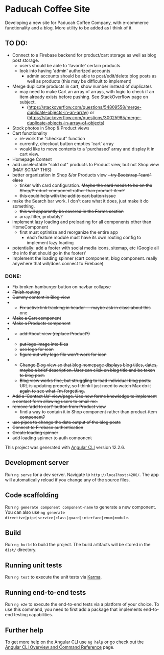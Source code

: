 # Paducah Coffee Site

Developing a new site for Paducah Coffee Company, with e-commerce functionality and a blog. More utility to be added as I think of it.
## TO DO:
- Connect to a Firebase backend for product/cart storage as well as blog post storage.
  - users should be able to 'favorite' certain products
  - look into having 'admin' authorized accounts
    - admin accounts should be able to post/edit/delete blog posts as well as products (this may be difficult to implement)
- Merge duplicate products in cart, show number instead of duplicates
  - may need to make Cart an array of arrays, with logic to check if an item already exists before pushing. See StackOverflow page on subject.
     - (https://stackoverflow.com/questions/54809558/merge-duplicate-objects-in-an-array) or (https://stackoverflow.com/questions/30025965/merge-duplicate-objects-in-array-of-objects)
- Stock photos in Shop & Product views
- Cart functionality
  - re-work the "checkout" function
  - currently, checkout button empties 'cart' array
  - would like to move contents to a 'purchased' array and display it in cart view.
- Homepage Content
- add unselectable "sold out" products to Product view, but not Shop view (MAY SCRAP THIS)
- better organization in Shop &/or Products view ~~- try Bootstrap "card" class~~
  - tinker with card configuration. ~~Maybe the card needs to be on the Shop/Product component rather than product-item?~~
  - ~~this could help with the add to cart button issue~~
- make the Search bar work. I don't care what it does, just make it do something.
  - ~~this will apparently be covered in the Forms section~~
  - array.filter, probably?
- implement lazy loading and preloading for all components other than HomeComponent
  - first must optimize and reorganize the entire app
    - each feature module must have its own routing config to implement lazy loading
- potentially: add a footer with social media icons, sitemap, etc (Google all the info that should go in the footer)'
- Implement the loading spinner (cart component, blog component. really anywhere that will/does connect to Firebase)


### DONE:
- ~~Fix broken hamburger button on navbar collapse~~
- ~~Finish routing~~
- ~~Dummy content in Blog view~~
- - ~~Fix active link tracking in header
-- maybe ask in class about this one~~
- ~~Make a Cart component~~
- ~~Make a Products component~~
- - ~~add About view (replace Product?)~~
- - ~~put logo image into files~~
  - ~~use logo for icon~~
  - ~~figure out why logo file won't work for icon~~
- - ~~Change Blog view so that blog homepage displays blog titles, dates, maybe a brief description. User can click on blog title and be taken to blog post.~~
  - ~~Blog view works fine, but struggling to load individual blog posts. URL is updating properly, so I think I just need to watch Max do it again to see what I'm forgetting.~~
 - ~~Add a 'Contact Us' view/page. Use new forms knowledge to implement a contact form allowing users to email me.~~
 - ~~remove 'add to cart' button from Product view~~
   - ~~find a way to contain it in Shop component rather than product-item component?~~
 - ~~use pipes to change the date output of the blog posts~~
 - ~~Connect to Firebase authentication~~
 - ~~Create loading spinner~~
  - ~~add loading spinner to auth component~~


This project was generated with [Angular CLI](https://github.com/angular/angular-cli) version 12.2.6.

## Development server

Run `ng serve` for a dev server. Navigate to `http://localhost:4200/`. The app will automatically reload if you change any of the source files.

## Code scaffolding

Run `ng generate component component-name` to generate a new component. You can also use `ng generate directive|pipe|service|class|guard|interface|enum|module`.

## Build

Run `ng build` to build the project. The build artifacts will be stored in the `dist/` directory.

## Running unit tests

Run `ng test` to execute the unit tests via [Karma](https://karma-runner.github.io).

## Running end-to-end tests

Run `ng e2e` to execute the end-to-end tests via a platform of your choice. To use this command, you need to first add a package that implements end-to-end testing capabilities.

## Further help

To get more help on the Angular CLI use `ng help` or go check out the [Angular CLI Overview and Command Reference](https://angular.io/cli) page.
